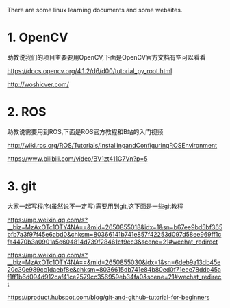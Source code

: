 There are some linux learning documents and some websites.



# 1. OpenCV

助教说我们的项目主要要用OpenCV,下面是OpenCV官方文档有空可以看看

https://docs.opencv.org/4.1.2/d6/d00/tutorial_py_root.html

http://woshicver.com/

# 2. ROS

助教说需要用到ROS,下面是ROS官方教程和B站的入门视频

http://wiki.ros.org/ROS/Tutorials/InstallingandConfiguringROSEnvironment

https://www.bilibili.com/video/BV1zt411G7Vn?p=5

# 3. git



大家一起写程序(虽然说不一定写)需要用到git,这下面是一些git教程

https://mp.weixin.qq.com/s?__biz=MzAxOTc1OTY4NA==&mid=2650855018&idx=1&sn=b67ee9bd5bf365bfb7a3f97f45e6abd0&chksm=80366141b741e857f42253d097d58ee969ff1cfa4470b3a0901a5e604814d739f28461cf9ec3&scene=21#wechat_redirect

https://mp.weixin.qq.com/s?__biz=MzAxOTc1OTY4NA==&mid=2650855030&idx=1&sn=6deb9a13db45e20c30e989cc1daebf8e&chksm=8036615db741e84b80ed0f71eee78ddb45af1ff1b6d094d912caf41ce2579cc356959eb34fa0&scene=21#wechat_redirect

https://product.hubspot.com/blog/git-and-github-tutorial-for-beginners

